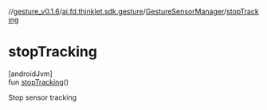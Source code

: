 //[gesture_v0.1.6](../../../index.md)/[ai.fd.thinklet.sdk.gesture](../index.md)/[GestureSensorManager](index.md)/[stopTracking](stop-tracking.md)

# stopTracking

[androidJvm]\
fun [stopTracking](stop-tracking.md)()

Stop sensor tracking
